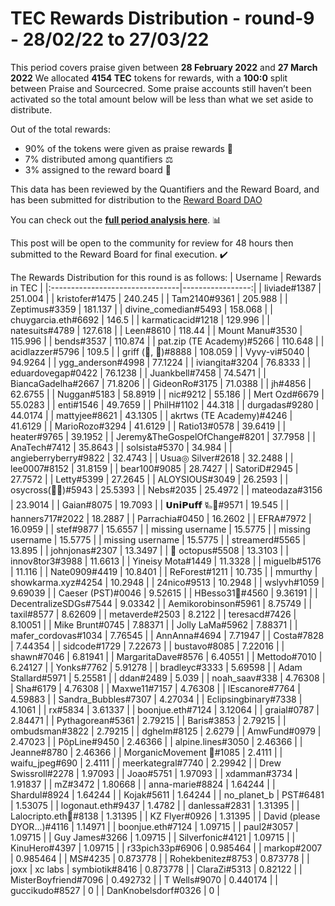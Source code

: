 
# TEC Rewards Distribution - round-9  - 28/02/22 to 27/03/22
This period covers praise given between **28 February 2022** and **27 March 2022** We allocated **4154 TEC** tokens for rewards, with a **100:0** split between Praise and Sourcecred. Some praise accounts still haven’t been activated so the total amount below will be less than what we set aside to distribute.

Out of the total rewards:

* 90% of the tokens were given as praise rewards :pray:
* 7% distributed among quantifiers :balance_scale:
* 3% assigned to the reward board :memo:

This data has been reviewed by the Quantifiers and the Reward Board, and has been submitted for distribution to the [Reward Board DAO](https://xdai.aragon.blossom.software/#/rewardboardtec/)


You can check out the [**full period analysis here**](https://rawcdn.githack.com/CommonsBuild/tec-rewards/c2eba98a9f6f09993ae69936db2d9485e72f7c48/distribution_rounds/round-9/distribution_results/reports/round-9_general_RAD_report_Report.html). :bar_chart:

This post will be open to the community for review for 48 hours then submitted to the Reward Board for final execution. :heavy_check_mark:

The Rewards Distribution for this round is as follows:
| Username                        |   Rewards in TEC |
|:--------------------------------|-----------------:|
| liviade#1387                    |       251.004    |
| kristofer#1475                  |       240.245    |
| Tam2140#9361                    |       205.988    |
| Zeptimus#3359                   |       181.137    |
| divine_comedian#5493            |       158.068    |
| chuygarcia.eth#6692             |       146.5      |
| karmaticacid#1218               |       129.996    |
| natesuits#4789                  |       127.618    |
| Leen#8610                       |       118.44     |
| Mount Manu#3530                 |       115.996    |
| bends#3537                      |       110.874    |
| pat.zip (TE Academy)#5266       |       110.648    |
| acidlazzer#5796                 |       109.5      |
| griff (💜, 💜)#8888             |       108.059    |
| Vyvy-vi#5040                    |        94.9264   |
| ygg_anderson#4998               |        77.1224   |
| iviangita#3204                  |        76.8333   |
| eduardovegap#0422               |        76.1238   |
| Juankbell#7458                  |        74.5471   |
| BiancaGadelha#2667              |        71.8206   |
| GideonRo#3175                   |        71.0388   |
| jh#4856                         |        62.6755   |
| Nuggan#5183                     |        58.8919   |
| nic#9212                        |        55.186    |
| Mert Ozd#6679                   |        55.0283   |
| enti#1546                       |        49.7659   |
| PhilH#1102                      |        44.318    |
| durgadas#9280                   |        44.0174   |
| mattyjee#8621                   |        43.1305   |
| akrtws (TE Academy)#4246        |        41.6129   |
| MarioRozo#3294                  |        41.6129   |
| Ratio13#0578                    |        39.6419   |
| heater#9765                     |        39.1952   |
| Jeremy&TheGospelOfChange#8201   |        37.7958   |
| AnaTech#7412                    |        35.8643   |
| solsista#5370                   |        34.984    |
| angieberryberry#9822            |        32.4743   |
| Usua◎ Silver#2618               |        32.2488   |
| lee0007#8152                    |        31.8159   |
| bear100#9085                    |        28.7427   |
| SatoriD#2945                    |        27.7572   |
| Letty#5399                      |        27.2645   |
| ALOYSIOUS#3049                  |        26.2593   |
| osycross(🦎🦎)#5943             |        25.5393   |
| Nebs#2035                       |        25.4972   |
| mateodaza#3156                  |        23.9014   |
| Gaian#8075                      |        19.7093   |
| 𝗨𝗻𝗶𝗣𝘂𝗳𝗳 🜐🐙#9571                |        19.545    |
| hanners717#2022                 |        18.2887   |
| Parrachia#0450                  |        16.2602   |
| EFRA#7972                       |        16.0959   |
| stef#9877                       |        15.6557   |
| missing username                |        15.5775   |
| missing username                |        15.5775   |
| missing username                |        15.5775   |
| streamerd#5565                  |        13.895    |
| johnjonas#2307                  |        13.3497   |
| 🐙 octopus#5508                 |        13.3103   |
| innov8tor3#3988                 |        11.6613   |
| Yineisy Mota#1449               |        11.3328   |
| miguelb#5176                    |        11.116    |
| Nate0909#4419                   |        10.8401   |
| ReForest#1211                   |        10.735    |
| mmurthy | showkarma.xyz#4254    |        10.2948   |
| 24nico#9513                     |        10.2948   |
| wslyvh#1059                     |         9.69039  |
| Caeser (PST)#0046               |         9.52615  |
| HBesso31🐙#4560                 |         9.36191  |
| DecentralizeSDGs#7544           |         9.03342  |
| Aemikorobinson#5961             |         8.75749  |
| taxil#8577                      |         8.62609  |
| metaverde#2503                  |         8.2122   |
| teresacd#7426                   |         8.10051  |
| Mike Brunt#0745                 |         7.88371  |
| Jolly LaMa#5962                 |         7.88371  |
| mafer_cordovas#1034             |         7.76545  |
| AnnAnna#4694                    |         7.71947  |
| Costa#7828                      |         7.44354  |
| sidcode#1729                    |         7.22673  |
| bustavo#8085                    |         7.22016  |
| shawn#7046                      |         6.81941  |
| MargaritaDave#8576              |         6.40551  |
| Mettodo#7010                    |         6.24127  |
| Yonks#7762                      |         5.91278  |
| bradleyc#3333                   |         5.69598  |
| Adam Stallard#5971              |         5.25581  |
| ddan#2489                       |         5.039    |
| noah_saav#338                   |         4.76308  |
| Sha#6179                        |         4.76308  |
| Maxwe11#7157                    |         4.76308  |
| lEscanore#7764                  |         4.59883  |
| Sandra_Bubbles#7307             |         4.27034  |
| Eclipsingbinary#7338            |         4.1061   |
| rx#5834                         |         3.61337  |
| boonjue.eth#7124                |         3.12064  |
| graial#0787                     |         2.84471  |
| Pythagorean#5361                |         2.79215  |
| Baris#3853                      |         2.79215  |
| ombudsman#3822                  |         2.79215  |
| dghelm#8125                     |         2.6279   |
| AmwFund#0979                    |         2.47023  |
| PôpLine#9450                    |         2.46366  |
| alpine.lines#3050               |         2.46366  |
| Jeanne#8780                     |         2.46366  |
| MorganicMovement 🍄#1085        |         2.4111   |
| waifu_jpeg#690                  |         2.4111   |
| meerkategral#7740               |         2.29942  |
| Drew Swissroll#2278             |         1.97093  |
| Joao#5751                       |         1.97093  |
| xdamman#3734                    |         1.91837  |
| mZ#3472                         |         1.80668  |
| anna-marie#8824                 |         1.64244  |
| Shardul#8924                    |         1.64244  |
| Kojak#5611                      |         1.64244  |
| no_planet_b | PST#6481          |         1.53075  |
| logonaut.eth#9437               |         1.4782   |
| danlessa#2831                   |         1.31395  |
| Lalocripto.eth🏴#8138           |         1.31395  |
| KZ Flyer#0926                   |         1.31395  |
| David (please DYOR...)#4116     |         1.14971  |
| boonjue.eth#7124                |         1.09715  |
| paul2#3057                      |         1.09715  |
| Guy James#3266                  |         1.09715  |
| Silverfonic#4121                |         1.09715  |
| KinuHero#4397                   |         1.09715  |
| r33pich33p#6906                 |         0.985464 |
| markop#2007                     |         0.985464 |
| MS#4235                         |         0.873778 |
| Rohekbenitez#8753               |         0.873778 |
| joxx | xc labs | symbiotik#8416 |         0.873778 |
| ClaraZi#5313                    |         0.82122  |
| MisterBoyfriend#7096            |         0.492732 |
| T Wells#9070                    |         0.440174 |
| guccikudo#8527                  |         0        |
| DanKnobelsdorf#0326             |         0        |